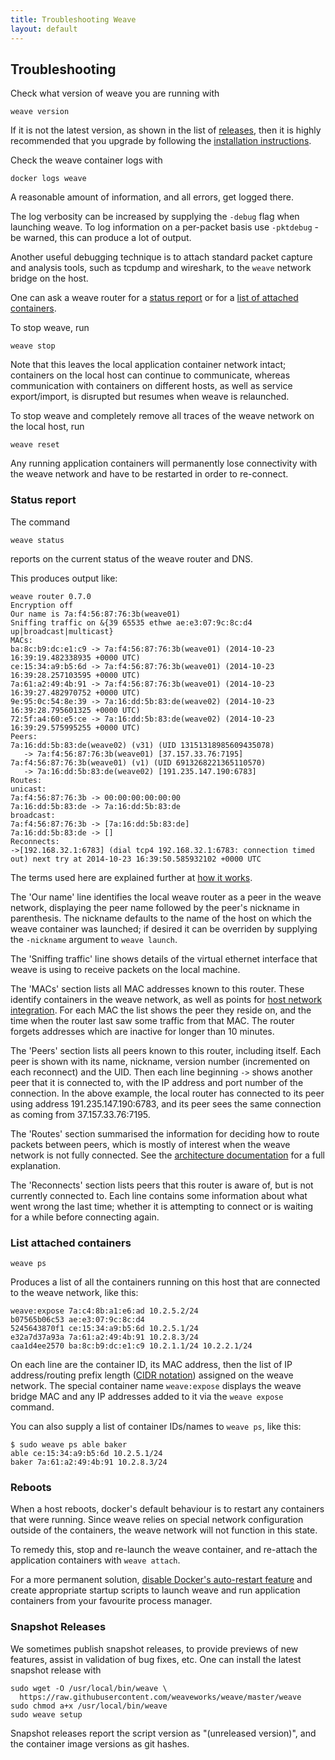 ```yaml
---
title: Troubleshooting Weave
layout: default
---
```


## Troubleshooting

Check what version of weave you are running with

    weave version

If it is not the latest version, as shown in the list of
[releases](https://github.com/weaveworks/weave/releases), then it is
highly recommended that you upgrade by following the
[installation instructions](https://github.com/weaveworks/weave#installation).

Check the weave container logs with

    docker logs weave

A reasonable amount of information, and all errors, get logged there.

The log verbosity can be increased by supplying the `-debug` flag when
launching weave. To log information on a per-packet basis use
`-pktdebug` - be warned, this can produce a lot of output.

Another useful debugging technique is to attach standard packet
capture and analysis tools, such as tcpdump and wireshark, to the
`weave` network bridge on the host.

One can ask a weave router for a [status report](#status-report) or
for a [list of attached containers](#list-attached-containers).

To stop weave, run

    weave stop

Note that this leaves the local application container network intact;
containers on the local host can continue to communicate, whereas
communication with containers on different hosts, as well as service
export/import, is disrupted but resumes when weave is relaunched.

To stop weave and completely remove all traces of the weave network on
the local host, run

    weave reset

Any running application containers will permanently lose connectivity
with the weave network and have to be restarted in order to
re-connect.

### <a name="status-report"></a>Status report

The command

    weave status

reports on the current status of the weave router and DNS.

This produces output like:

````
weave router 0.7.0
Encryption off
Our name is 7a:f4:56:87:76:3b(weave01)
Sniffing traffic on &{39 65535 ethwe ae:e3:07:9c:8c:d4 up|broadcast|multicast}
MACs:
ba:8c:b9:dc:e1:c9 -> 7a:f4:56:87:76:3b(weave01) (2014-10-23 16:39:19.482338935 +0000 UTC)
ce:15:34:a9:b5:6d -> 7a:f4:56:87:76:3b(weave01) (2014-10-23 16:39:28.257103595 +0000 UTC)
7a:61:a2:49:4b:91 -> 7a:f4:56:87:76:3b(weave01) (2014-10-23 16:39:27.482970752 +0000 UTC)
9e:95:0c:54:8e:39 -> 7a:16:dd:5b:83:de(weave02) (2014-10-23 16:39:28.795601325 +0000 UTC)
72:5f:a4:60:e5:ce -> 7a:16:dd:5b:83:de(weave02) (2014-10-23 16:39:29.575995255 +0000 UTC)
Peers:
7a:16:dd:5b:83:de(weave02) (v31) (UID 13151318985609435078)
   -> 7a:f4:56:87:76:3b(weave01) [37.157.33.76:7195]
7a:f4:56:87:76:3b(weave01) (v1) (UID 6913268221365110570)
   -> 7a:16:dd:5b:83:de(weave02) [191.235.147.190:6783]
Routes:
unicast:
7a:f4:56:87:76:3b -> 00:00:00:00:00:00
7a:16:dd:5b:83:de -> 7a:16:dd:5b:83:de
broadcast:
7a:f4:56:87:76:3b -> [7a:16:dd:5b:83:de]
7a:16:dd:5b:83:de -> []
Reconnects:
->[192.168.32.1:6783] (dial tcp4 192.168.32.1:6783: connection timed out) next try at 2014-10-23 16:39:50.585932102 +0000 UTC
````

The terms used here are explained further at
[how it works](how-it-works.html).

The 'Our name' line identifies the local weave router as a peer in the
weave network, displaying the peer name followed by the peer's nickname
in parenthesis. The nickname defaults to the name of the host on which
the weave container was launched; if desired it can be overriden by
supplying the `-nickname` argument to `weave launch`.

The 'Sniffing traffic' line shows details of the virtual ethernet
interface that weave is using to receive packets on the local
machine.

The 'MACs' section lists all MAC addresses known to this router. These
identify containers in the weave network, as well as points for
[host network integration](features.html#host-network-integration). For
each MAC the list shows the peer they reside on, and the time when the
router last saw some traffic from that MAC. The router forgets
addresses which are inactive for longer than 10 minutes.

The 'Peers' section lists all peers known to this router, including
itself.  Each peer is shown with its name, nickname, version number
(incremented on each reconnect) and the UID.  Then each line
beginning `->` shows another peer that it is connected to, with the
IP address and port number of the connection. In the above example,
the local router has connected to its peer using address
191.235.147.190:6783, and its peer sees the same connection as coming
from 37.157.33.76:7195.

The 'Routes' section summarised the information for deciding how to
route packets between peers, which is mostly of interest when the
weave network is not fully connected.  See the
[architecture documentation](https://raw.githubusercontent.com/weaveworks/weave/master/docs/architecture.txt)
for a full explanation.

The 'Reconnects' section lists peers that this router is aware of, but is
not currently connected to.  Each line contains some information about
what went wrong the last time; whether it is attempting to connect or
is waiting for a while before connecting again.

### <a name="list-attached-containers"></a>List attached containers

    weave ps

Produces a list of all the containers running on this host that are
connected to the weave network, like this:

    weave:expose 7a:c4:8b:a1:e6:ad 10.2.5.2/24
    b07565b06c53 ae:e3:07:9c:8c:d4
    5245643870f1 ce:15:34:a9:b5:6d 10.2.5.1/24
    e32a7d37a93a 7a:61:a2:49:4b:91 10.2.8.3/24
    caa1d4ee2570 ba:8c:b9:dc:e1:c9 10.2.1.1/24 10.2.2.1/24

On each line are the container ID, its MAC address, then the list of
IP address/routing prefix length ([CIDR
notation](http://en.wikipedia.org/wiki/Classless_Inter-Domain_Routing))
assigned on the weave network. The special container name `weave:expose`
displays the weave bridge MAC and any IP addresses added to it via the
`weave expose` command.

You can also supply a list of container IDs/names to `weave ps`, like this:

    $ sudo weave ps able baker
    able ce:15:34:a9:b5:6d 10.2.5.1/24
    baker 7a:61:a2:49:4b:91 10.2.8.3/24

### Reboots

When a host reboots, docker's default behaviour is to restart any
containers that were running. Since weave relies on special network
configuration outside of the containers, the weave network will not
function in this state.

To remedy this, stop and re-launch the weave container, and re-attach
the application containers with `weave attach`.

For a more permanent solution,
[disable Docker's auto-restart feature](https://docs.docker.com/articles/host_integration/)
and create appropriate startup scripts to launch weave and run
application containers from your favourite process manager.

### <a name="snapshots"></a>Snapshot Releases

We sometimes publish snapshot releases, to provide previews of new
features, assist in validation of bug fixes, etc. One can install the
latest snapshot release with

    sudo wget -O /usr/local/bin/weave \
      https://raw.githubusercontent.com/weaveworks/weave/master/weave
    sudo chmod a+x /usr/local/bin/weave
    sudo weave setup

Snapshot releases report the script version as "(unreleased version)",
and the container image versions as git hashes.
